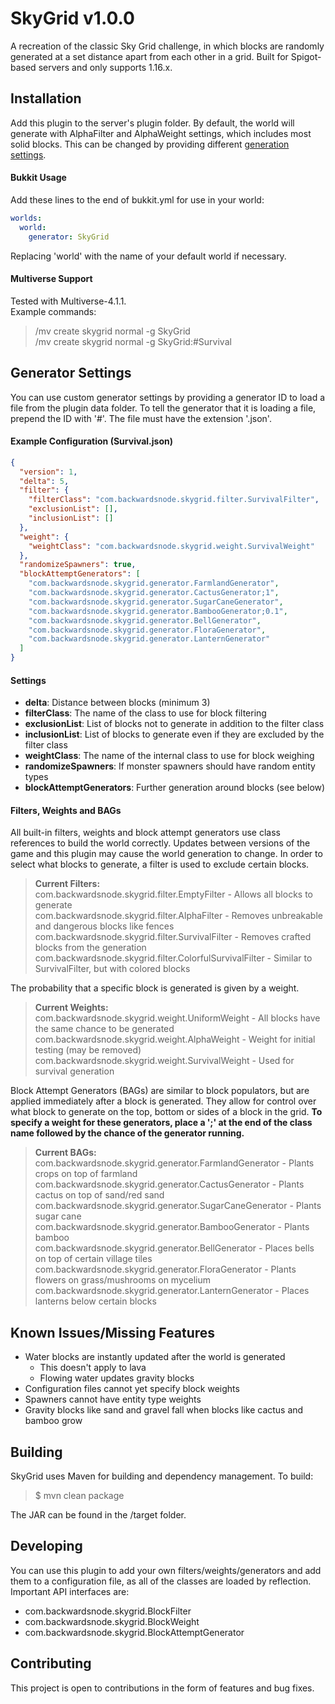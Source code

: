 # SkyGrid v1.0.0

A recreation of the classic Sky Grid challenge, in which blocks are randomly generated at a set distance apart from each other in a grid. Built for Spigot-based servers and only supports 1.16.x.

## Installation

Add this plugin to the server's plugin folder. By default, the world will generate with AlphaFilter and AlphaWeight settings, which includes most solid blocks. This can be changed by providing different [generation settings](#generator-settings).
#### Bukkit Usage
Add these lines to the end of bukkit.yml for use in your world:
```yml
worlds:
  world:
    generator: SkyGrid
```
Replacing 'world' with the name of your default world if necessary.
#### Multiverse Support
Tested with Multiverse-4.1.1.\
Example commands:
>/mv create skygrid normal -g SkyGrid\
>/mv create skygrid normal -g SkyGrid:#Survival

## Generator Settings

You can use custom generator settings by providing a generator ID to load a file from the plugin data folder. To tell the generator that it is loading a file, prepend the ID with '#'. The file must have the extension '.json'.
#### Example Configuration (Survival.json)
```json
{
  "version": 1,
  "delta": 5,
  "filter": {
    "filterClass": "com.backwardsnode.skygrid.filter.SurvivalFilter",
    "exclusionList": [],
    "inclusionList": []
  },
  "weight": {
    "weightClass": "com.backwardsnode.skygrid.weight.SurvivalWeight"
  },
  "randomizeSpawners": true,
  "blockAttemptGenerators": [
    "com.backwardsnode.skygrid.generator.FarmlandGenerator",
    "com.backwardsnode.skygrid.generator.CactusGenerator;1",
    "com.backwardsnode.skygrid.generator.SugarCaneGenerator",
    "com.backwardsnode.skygrid.generator.BambooGenerator;0.1",
    "com.backwardsnode.skygrid.generator.BellGenerator",
    "com.backwardsnode.skygrid.generator.FloraGenerator",
    "com.backwardsnode.skygrid.generator.LanternGenerator"
  ]
}
```
#### Settings
- **delta**: Distance between blocks (minimum 3)
- **filterClass**: The name of the class to use for block filtering
- **exclusionList**: List of blocks not to generate in addition to the filter class
- **inclusionList**: List of blocks to generate even if they are excluded by the filter class
- **weightClass**: The name of the internal class to use for block weighing
- **randomizeSpawners**: If monster spawners should have random entity types
- **blockAttemptGenerators**: Further generation around blocks (see below)

#### Filters, Weights and BAGs
All built-in filters, weights and block attempt generators use class references to build the world correctly. Updates between versions of the game and this plugin may cause the world generation to change.
In order to select what blocks to generate, a filter is used to exclude certain blocks.

>**Current Filters:**\
>com.backwardsnode.skygrid.filter.EmptyFilter - Allows all blocks to generate\
>com.backwardsnode.skygrid.filter.AlphaFilter - Removes unbreakable and dangerous blocks like fences\
>com.backwardsnode.skygrid.filter.SurvivalFilter - Removes crafted blocks from the generation\
>com.backwardsnode.skygrid.filter.ColorfulSurvivalFilter - Similar to SurvivalFilter, but with colored blocks

The probability that a specific block is generated is given by a weight.
>**Current Weights:**\
>com.backwardsnode.skygrid.weight.UniformWeight - All blocks have the same chance to be generated\
>com.backwardsnode.skygrid.weight.AlphaWeight - Weight for initial testing (may be removed)\
>com.backwardsnode.skygrid.weight.SurvivalWeight - Used for survival generation

Block Attempt Generators (BAGs) are similar to block populators, but are applied immediately after a block is generated.
They allow for control over what block to generate on the top, bottom or sides of a block in the grid.
**To specify a weight for these generators, place a ';' at the end of the class name followed by the chance of the generator running.**
>**Current BAGs:**\
>com.backwardsnode.skygrid.generator.FarmlandGenerator - Plants crops on top of farmland\
>com.backwardsnode.skygrid.generator.CactusGenerator - Plants cactus on top of sand/red sand\
>com.backwardsnode.skygrid.generator.SugarCaneGenerator - Plants sugar cane\
>com.backwardsnode.skygrid.generator.BambooGenerator - Plants bamboo\
>com.backwardsnode.skygrid.generator.BellGenerator - Places bells on top of certain village tiles\
>com.backwardsnode.skygrid.generator.FloraGenerator - Plants flowers on grass/mushrooms on mycelium\
>com.backwardsnode.skygrid.generator.LanternGenerator - Places lanterns below certain blocks

## Known Issues/Missing Features
- Water blocks are instantly updated after the world is generated
  - This doesn't apply to lava
  - Flowing water updates gravity blocks
- Configuration files cannot yet specify block weights
- Spawners cannot have entity type weights
- Gravity blocks like sand and gravel fall when blocks like cactus and bamboo grow

## Building
SkyGrid uses Maven for building and dependency management. To build:
>$ mvn clean package

The JAR can be found in the /target folder.

## Developing
You can use this plugin to add your own filters/weights/generators and add them to a configuration file, as all of the classes are loaded by reflection. Important API interfaces are:
- com.backwardsnode.skygrid.BlockFilter
- com.backwardsnode.skygrid.BlockWeight
- com.backwardsnode.skygrid.BlockAttemptGenerator

## Contributing
This project is open to contributions in the form of features and bug fixes.
